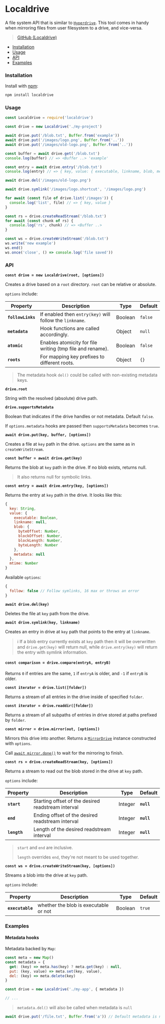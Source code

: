 # Localdrive

A file system API that is similar to [`Hyperdrive`](../building-blocks/hyperdrive.md). This tool comes in handy when mirroring files from user filesystem to a drive, and vice-versa.

> [GitHub (Localdrive)](https://github.com/holepunchto/localdrive)

* [Installation](localdrive.md#installation)
* [Usage](localdrive.md#usage)
* [API](localdrive.md#api)
* [Examples](localdrive.md#examples)

### Installation

Install with [npm](https://www.npmjs.com/):

```bash
npm install localdrive
```

### Usage

```javascript
const Localdrive = require('localdrive')

const drive = new Localdrive('./my-project')

await drive.put('/blob.txt', Buffer.from('example'))
await drive.put('/images/logo.png', Buffer.from('..'))
await drive.put('/images/old-logo.png', Buffer.from('..'))

const buffer = await drive.get('/blob.txt')
console.log(buffer) // => <Buffer ..> 'example'

const entry = await drive.entry('/blob.txt')
console.log(entry) // => { key, value: { executable, linkname, blob, metadata } }

await drive.del('/images/old-logo.png')

await drive.symlink('/images/logo.shortcut', '/images/logo.png')

for await (const file of drive.list('/images')) {
  console.log('list', file) // => { key, value }
}

const rs = drive.createReadStream('/blob.txt')
for await (const chunk of rs) {
  console.log('rs', chunk) // => <Buffer ..>
}

const ws = drive.createWriteStream('/blob.txt')
ws.write('new example')
ws.end()
ws.once('close', () => console.log('file saved'))
```

### API

**`const drive = new Localdrive(root, [options])`**

Creates a drive based on a `root` directory. `root` can be relative or absolute.

`options` include:

| Property          | Description                                              | Type    | Default  |
|-------------------|----------------------------------------------------------|---------|----------|
| **`followLinks`** | If enabled then `entry(key)` will follow the `linkname`. | Boolean | `false`  |
| **`metadata`**    | Hook functions are called accordingly.                 | Object  | `null`   |
| **`atomic`**      | Enables atomicity for file writing (tmp file and rename). | Boolean | `false`  |
| **`roots`**       | For mapping key prefixes to different roots.            | Object  | `{}`     |


> The metadata hook `del()` could be called with non-existing metadata keys.


**`drive.root`**

String with the resolved (absolute) drive path.

**`drive.supportsMetadata`**

Boolean that indicates if the drive handles or not metadata. Default `false`.

If `options.metadata` hooks are passed then `supportsMetadata` becomes `true`.

**`await drive.put(key, buffer, [options])`**

Creates a file at `key` path in the drive. `options` are the same as in `createWriteStream`.

**`const buffer = await drive.get(key)`**

Returns the blob at `key` path in the drive. If no blob exists, returns null.

> It also returns null for symbolic links.

**`const entry = await drive.entry(key, [options])`**

Returns the entry at `key` path in the drive. It looks like this:

```javascript
{
  key: String,
  value: {
    executable: Boolean,
    linkname: null,
    blob: {
      byteOffset: Number,
      blockOffset: Number,
      blockLength: Number,
      byteLength: Number
    },
    metadata: null
  },
  mtime: Number
}
```

Available `options`:

```js
{
  follow: false // Follow symlinks, 16 max or throws an error
}
```

**`await drive.del(key)`**

Deletes the file at `key` path from the drive.

**`await drive.symlink(key, linkname)`**

Creates an entry in drive at `key` path that points to the entry at `linkname`.

> ℹ️ If a blob entry currently exists at `key` path then it will be overwritten and `drive.get(key)` will return null, while `drive.entry(key)` will return the entry with symlink information.

#### **`const comparison = drive.compare(entryA, entryB)`**

Returns `0` if entries are the same, `1` if `entryA` is older, and `-1` if `entryB` is older.

**`const iterator = drive.list([folder])`**

Returns a stream of all entries in the drive inside of specified `folder`.

**`const iterator = drive.readdir([folder])`**

Returns a stream of all subpaths of entries in drive stored at paths prefixed by `folder`.

**`const mirror = drive.mirror(out, [options])`**

Mirrors this drive into another. Returns a [`MirrorDrive`](../helpers/mirrordrive.md) instance constructed with `options`.

Call [`await mirror.done()`](../helpers/mirrordrive.md#await-mirrordone) to wait for the mirroring to finish.

**`const rs = drive.createReadStream(key, [options])`**

Returns a stream to read out the blob stored in the drive at `key` path.

`options` include:

| Property     | Description                                        | Type    | Default    |
| ------------ | -------------------------------------------------- | ------- | ---------- |
| **`start`**  | Starting offset of the desired readstream interval | Integer | **`null`** |
| **`end`**    | Ending offset of the desired readstream interval   | Integer | **`null`** |
| **`length`** | Length of the desired readstream interval          | Integer | **`null`** |


> `start` and `end` are inclusive.
>
> `length` overrides `end`, they're not meant to be used together.

**`const ws = drive.createWriteStream(key, [options])`**

Streams a blob into the drive at `key` path.

`options` include:

| Property         | Description                           | Type    | Default |
| ---------------- | ------------------------------------- | ------- | ------- |
| **`executable`** | whether the blob is executable or not | Boolean | `true`  |

### Examples

#### Metadata hooks

Metadata backed by `Map`:

```javascript
const meta = new Map()
const metadata = {
  get: (key) => meta.has(key) ? meta.get(key) : null,
  put: (key, value) => meta.set(key, value),
  del: (key) => meta.delete(key)
}

const drive = new Localdrive('./my-app', { metadata })

// ...
```

> `metadata.del()` will also be called when metadata is `null`

```javascript
await drive.put('/file.txt', Buffer.from('a')) // Default metadata is null
```